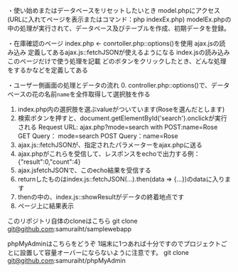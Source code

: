 ・使い始めまたはデータベースをリセットしたいとき
model.phpにアクセス(URLに入れてページを表示またはコマンド：php indexEx.php)
modelEx.phpの中の処理が実行されて、データベース及びテーブルを作成、初期データを登録。

・在庫確認のページ
index.php <- conrtoller.php::options()を使用
ajax.jsの読み込み
	定義してあるajax.js::fetchJSONが使えるようになる
index.jsの読み込み
	このページだけで使う処理を記載
	どのボタンをクリックしたとき、どんな処理をするかなどを定義してある

・ユーザー側画面の処理とデータの流れ
0. controller.php::options()で、データベースの花の名前`name`を全件取得して選択肢を作る
1. index.php内の選択肢を選ぶvalueがついています(Roseを選んだとします)
2. 検索ボタンを押すと、document.getElementById('search').onclickが実行される
Request URL: ajax.php?mode=search with POST:name=Rose
GET Query：	mode=search
POST Query：name=Rose
3. ajax.js::fetchJSONが、指定されたパラメーターをajax.phpに送る
4. ajax.phpがこれらを受信して、レスポンスをechoで出力する例：{"result":0,"count":4}
5. ajax.jsfetchJSONで、このecho結果を受信する
6. returnしたものはindex.js::fetchJSON(…).then(data => {…})のdataに入ります
7. thenの中の、index.js::showResultがデータの終着地点です
8. ページ上に結果表示

このリポジトリ自体のcloneはこちら
git clone git@github.com:samuraiht/samplewebapp

phpMyAdminはこちらをどうぞ
1端末に1つあれば十分ですのでプロジェクトごとに設置して容量オーバーにならないように注意です。
git clone git@github.com:samuraiht/phpMyAdmin
